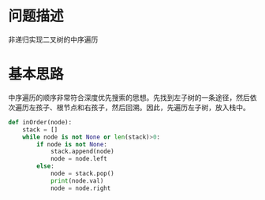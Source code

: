 # 问题描述
非递归实现二叉树的中序遍历

# 基本思路
中序遍历的顺序非常符合深度优先搜索的思想。先找到左子树的一条途径，然后依次遍历左孩子、根节点和右孩子，然后回溯。因此，先遍历左子树，放入栈中。

```python
def inOrder(node):
    stack = []
    while node is not None or len(stack)>0:
        if node is not None:
            stack.append(node)
            node = node.left
        else:
            node = stack.pop()
            print(node.val)
            node = node.right
```